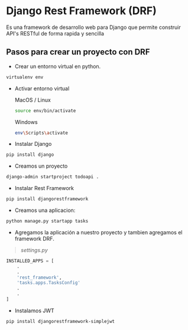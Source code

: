 # Django Rest Framework (DRF)

Es una framework de desarrollo web para Django
que permite construir API's RESTful de forma
rapida y sencilla

## Pasos para crear un proyecto con DRF

- Crear un entorno virtual en python.

```bash
virtualenv env
```

- Activar entorno virtual


    MacOS / Linux

    ```bash
    source env/bin/activate
    ```

    Windows

    ```bash
    env\Scripts\activate
    ```

- Instalar Django

```bash
pip install django
```

- Creamos un proyecto

```bash
django-admin startproject todoapi .
```

- Instalar Rest Framework

```bash
pip install djangorestframework
```

- Creamos una aplicacion:

```bash
python manage.py startapp tasks
```

- Agregamos la aplicación a nuestro proyecto y
tambien agregamos el framework DRF.

> *settings.py*
```py
INSTALLED_APPS = [
    .
    .
    'rest_framework',
    'tasks.apps.TasksConfig'
    .
    .
]
```

- Instalamos JWT

```bash
pip install djangorestframework-simplejwt
```




